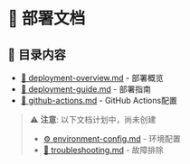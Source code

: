 # 🚀 部署文档

## 📂 目录内容

- [📖 deployment-overview.md](deployment-overview.md) - 部署概览
- [📖 deployment-guide.md](deployment-guide.md) - 部署指南
- [🤖 github-actions.md](github-actions.md) - GitHub Actions配置

> ⚠️ **注意**: 以下文档计划中，尚未创建
> - [⚙️ environment-config.md](environment-config.md) - 环境配置
> - [🔧 troubleshooting.md](troubleshooting.md) - 故障排除
